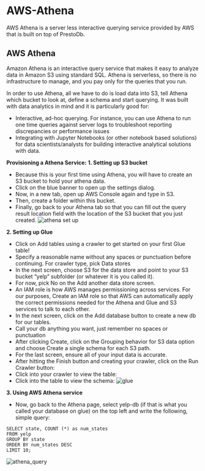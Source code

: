 # AWS-Athena
AWS Athena is a server less interactive querying service provided by AWS that is built on top of PrestoDb. 

## AWS Athena
Amazon Athena is an interactive query service that makes it easy to analyze data in Amazon S3 using standard SQL. Athena is serverless, so there is no infrastructure to manage, and you pay only for the queries that you run.

In order to use Athena, all we have to do is load data into S3, tell Athena which bucket to look at, define a schema and start querying. It was built with data analytics in mind and it is particularly good for:
- Interactive, ad-hoc querying. For instance, you can use Athena to run one time queries against server logs to troubleshoot reporting discrepancies or performance issues
- Integrating with Jupyter Notebooks (or other notebook based solutions) for data scientists/analysts for building interactive analytical solutions with data.


**Provisioning a Athena Service:**
**1. Setting up S3 bucket**
- Because this is your first time using Athena, you will have to create an S3 bucket to hold your athena data.
- Click on the blue banner to open up the settings dialog. 
- Now, in a new tab, open up AWS Console again and type in S3.
- Then, create a folder within this bucket.
- Finally, go back to your Athena tab so that you can fill out the query result location field with the location of the S3 bucket that you just created.
![athena set up](https://user-images.githubusercontent.com/6689256/82136020-1a1b9700-97d7-11ea-8ecc-e43d7f8e3de0.PNG)

**2. Setting up Glue**
- Click on Add tables using a crawler to get started on your first Glue table!
- Specify a reasonable name without any spaces or punctuation before continuing. For crawler type, pick Data stores 
- In the next screen, choose S3 for the data store and point to your S3 bucket “yelp” subfolder (or whatever it is you called it).
- For now, pick No on the Add another data store screen.
- An IAM role is how AWS manages permissioning across services. For our purposes, Create an IAM role so that AWS can automatically apply the correct permissions needed for the Athena and Glue and S3 services to talk to each other.
- In the next screen, click on the Add database button to create a new db for our tables.
- Call your db anything you want, just remember no spaces or punctuation
- After clicking Create, click on the Grouping behavior for S3 data option and choose Create a single schema for each S3 path.
- For the last screen, ensure all of your input data is accurate.
- After hitting the Finish button and creating your crawler, click on the Run Crawler button:
- Click into your crawler to view the table:
- Click into the table to view the schema:
![glue](https://user-images.githubusercontent.com/6689256/82136027-2b64a380-97d7-11ea-8207-0163286321e0.PNG)

**3. Using AWS Athena service**
- Now, go back to the Athena page, select yelp-db (if that is what you called your database on glue) on the top left and write the following, simple query:
```
SELECT state, COUNT (*) as num_states
FROM yelp
GROUP BY state
ORDER BY num_states DESC
LIMIT 10;
```
![athena_query](https://user-images.githubusercontent.com/6689256/82136025-243d9580-97d7-11ea-81cd-7f69d1ac8dae.PNG)
